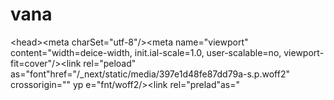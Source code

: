 # vana
&lt;head>&lt;meta charSet="utf-8"/>&lt;meta name="viewport" content="width=deice-width, init.ial-scale=1.0, user-scalable=no, viewport-fit=cover"/>&lt;link rel="peload" as="font"href="/_next/static/media/397e1d48fe87dd79a-s.p.woff2" crossorigin="" yp e="fnt/woff2/>&lt;link rel="prelad"as="
